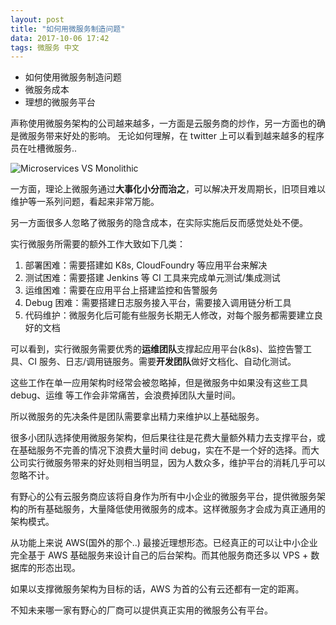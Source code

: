 ```yaml
---
layout: post
title: "如何用微服务制造问题"
data: 2017-10-06 17:42
tags: 微服务 中文
---
```


* 如何使用微服务制造问题
* 微服务成本
* 理想的微服务平台

声称使用微服务架构的公司越来越多，一方面是云服务商的炒作，另一方面也的确是微服务带来好处的影响。
无论如何理解，在 twitter 上可以看到越来越多的程序员在吐槽微服务..

![Microservices VS Monolithic](/images/posts/microservices_problems/1.jpg)

一方面，理论上微服务通过**大事化小分而治之**，可以解决开发周期长，旧项目难以维护等一系列问题，看起来非常万能。

另一方面很多人忽略了微服务的隐含成本，在实际实施后反而感觉处处不便。

实行微服务所需要的额外工作大致如下几类：
1. 部署困难：需要搭建如 K8s, CloudFoundry 等应用平台来解决
2. 测试困难：需要搭建 Jenkins 等 CI 工具来完成单元测试/集成测试
3. 运维困难：需要在应用平台上搭建监控和告警服务
4. Debug 困难：需要搭建日志服务接入平台，需要接入调用链分析工具
5. 代码维护：微服务化后可能有些服务长期无人修改，对每个服务都需要建立良好的文档

可以看到，实行微服务需要优秀的**运维团队**支撑起应用平台(k8s)、监控告警工具、CI 服务、日志/调用链服务。需要**开发团队**做好文档化、自动化测试。

这些工作在单一应用架构时经常会被忽略掉，但是微服务中如果没有这些工具 debug、运维 等工作会非常痛苦，会浪费掉团队大量时间。

所以微服务的先决条件是团队需要拿出精力来维护以上基础服务。

很多小团队选择使用微服务架构，但后果往往是花费大量额外精力去支撑平台，或在基础服务不完善的情况下浪费大量时间 debug，实在不是一个好的选择。而大公司实行微服务带来的好处则相当明显，因为人数众多，维护平台的消耗几乎可以忽略不计。

有野心的公有云服务商应该将自身作为所有中小企业的微服务平台，提供微服务架构的所有基础服务，大量降低使用微服务的成本。这样微服务才会成为真正通用的架构模式。

从功能上来说 AWS(国外的那个..) 最接近理想形态。已经真正的可以让中小企业完全基于 AWS 基础服务来设计自己的后台架构。而其他服务商还多以 VPS + 数据库的形态出现。

如果以支撑微服务架构为目标的话，AWS 为首的公有云还都有一定的距离。

不知未来哪一家有野心的厂商可以提供真正实用的微服务公有平台。
